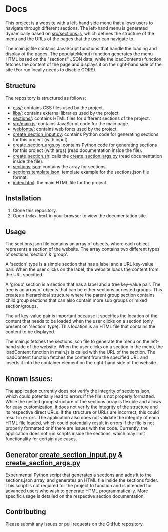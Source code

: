 # Docs

This project is a website with a left-hand side menu that allows users to navigate through different sections. The left-hand menu is generated dynamically based on [src/sections.js](./src/sections.js), which defines the structure of the menu and the URLs of the pages that the user can navigate to.

The main.js file contains JavaScript functions that handle the loading and display of the pages. The populateMenu() function generates the menu HTML based on the "sections" JSON data, while the loadContent() function fetches the content of the page and displays it on the right-hand side of the site (For run locally needs to disable CORS).

## Structure

The repository is structured as follows:

- [css/](./css/): contains CSS files used by the project.
- [libs/](./libs/): contains external libraries used by the project.
- [sections/](./sections/): contains HTML files for different sections of the project.
- [src/main.js](./src/main.js): contains JavaScript code for the main page.
- [webfonts/](./webfonts/): contains web fonts used by the project.
- [create_section_input.py](./create_section_input.py): contains Python code for generating sections for this project (with input).
- [create_section_args.py](./create_section_args.py): contains Python code for generating sections for this project (with args) (read documentation inside the file).
- [create_section.sh](./create_section.sh): calls the [create_section_args.py](./create_section_args.py) (read documentation inside the file).
- [sections.json](./sections.json): contains the array for sections.
- [sections.template.json](./sections.template.json): template example for the sections.json file format.
- [index.html](./index.html): the main HTML file for the project.


## Installation

1. Clone this repository.
2. Open `index.html` in your browser to view the documentation site.

## Usage

The sections.json file contains an array of objects, where each object represents a section of the website. The array contains two different types of sections:'section' & 'group'.

A 'section' type is a simple section that has a label and a URL key-value pair. When the user clicks on the label, the website loads the content from the URL specified.

A 'group' section is a section that has a label and a tree key-value pair. The tree is an array of objects that can be either sections or nested groups. This creates a hierarchical structure where the parent group section contains child group sections that can also contain more sub groups or mixed section/groups.

The url key-value pair is important because it specifies the location of the content that needs to be loaded when the user clicks on a section (only present on 'section' type). This location is an HTML file that contains the content to be displayed.

The main.js fetches the sections.json file to generate the menu on the left-hand side of the website. When the user clicks on a section in the menu, the loadContent function in main.js is called with the URL of the section. The loadContent function fetches the content from the specified URL and inserts it into the container element on the right-hand side of the website.

## Known Issues:

The application currently does not verify the integrity of sections.json, which could potentially lead to errors if the file is not properly formatted.
While the nested group structure of the sections array is flexible and allows for easy customization, it does not verify the integrity of the structure and its respective direct URLs. If the structure or URLs are incorrect, this could result in errors.
The application also does not validate the integrity of each HTML file loaded, which could potentially result in errors if the file is not properly formatted or if there are issues with the code.
Currently, the application does not run scripts inside the sections, which may limit functionality for certain use cases.

## Generator [create_section_input.py](./create_section_input.py) & [create_section_args.py](./create_section_args.py)
Experimental Python script that generates a sections and adds it to the sections.json array, and generates an HTML file inside the sections folder. This script is not required for the project to function and is intended for advanced users who wish to generate HTML programmatically. More specific usage is detailed on the respective section documentation.

## Contributing

Please submit any issues or pull requests on the GitHub repository.
